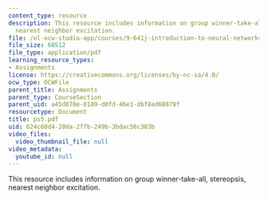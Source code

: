 ```yaml
---
content_type: resource
description: This resource includes information on group winner-take-all, stereopsis,
  nearest neighbor excitation.
file: /ol-ocw-studio-app/courses/9-641j-introduction-to-neural-networks-spring-2005/624c60d420da2ffb249b3bdac56c383b_ps5.pdf
file_size: 68512
file_type: application/pdf
learning_resource_types:
- Assignments
license: https://creativecommons.org/licenses/by-nc-sa/4.0/
ocw_type: OCWFile
parent_title: Assignments
parent_type: CourseSection
parent_uid: a45d878e-0189-d0fd-46e1-dbf8ad68879f
resourcetype: Document
title: ps5.pdf
uid: 624c60d4-20da-2ffb-249b-3bdac56c383b
video_files:
  video_thumbnail_file: null
video_metadata:
  youtube_id: null
---
```

This resource includes information on group winner-take-all, stereopsis, nearest neighbor excitation.